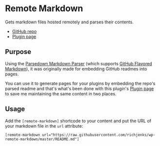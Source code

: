 # Remote Markdown

Gets markdown files hosted remotely and parses their contents.

- [GitHub repo](https://github.com/richjenks/wp-remote-markdown)
- [Plugin page](https://richjenks.com/dev/wp/remote-markdown/)

## Purpose

Using the [Parsedown Markdown Parser](http://parsedown.org/) (which supports [GitHub Flavored Markdown](https://help.github.com/articles/github-flavored-markdown)), it was originally made for embedding GitHub readmes into pages.

You can use it to generate pages for your plugins by embedding the repo's parsed readme and that's what's been done with this plugin's [Plugin page](https://richjenks.com/dev/wp/remote-markdown/) to save me maintaining the same content in two places.

## Usage

Add the `[remote-markdown]` shortcode to your content and put the URL of your markdown file in the `url` attribute:

```
[remote-markdown url="https://raw.githubusercontent.com/richjenks/wp-remote-markdown/master/README.md"]
```